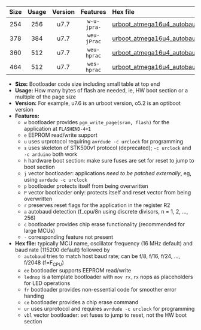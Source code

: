 |Size|Usage|Version|Features|Hex file|
|:-:|:-:|:-:|:-:|:--|
|254|256|u7.7|`w-u-jpra-`|[urboot_atmega16u4_autobaud_lednop_ur_vbl.hex](https://raw.githubusercontent.com/stefanrueger/urboot.hex/main/mcus/atmega16u4/autobaud/urboot_atmega16u4_autobaud_lednop_ur_vbl.hex)|
|378|384|u7.7|`weu-jPrac`|[urboot_atmega16u4_autobaud_ee_lednop_fr_ce_ur_vbl.hex](https://raw.githubusercontent.com/stefanrueger/urboot.hex/main/mcus/atmega16u4/autobaud/urboot_atmega16u4_autobaud_ee_lednop_fr_ce_ur_vbl.hex)|
|360|512|u7.7|`weu-hprac`|[urboot_atmega16u4_autobaud_ee_lednop_fr_ce_ur.hex](https://raw.githubusercontent.com/stefanrueger/urboot.hex/main/mcus/atmega16u4/autobaud/urboot_atmega16u4_autobaud_ee_lednop_fr_ce_ur.hex)|
|464|512|u7.7|`wes-hprac`|[urboot_atmega16u4_autobaud_ee_lednop_fr_ce.hex](https://raw.githubusercontent.com/stefanrueger/urboot.hex/main/mcus/atmega16u4/autobaud/urboot_atmega16u4_autobaud_ee_lednop_fr_ce.hex)|

- **Size:** Bootloader code size including small table at top end
- **Usage:** How many bytes of flash are needed, ie, HW boot section or a multiple of the page size
- **Version:** For example, u7.6 is an urboot version, o5.2 is an optiboot version
- **Features:**
  + `w` bootloader provides `pgm_write_page(sram, flash)` for the application at `FLASHEND-4+1`
  + `e` EEPROM read/write support
  + `u` uses urprotocol requiring `avrdude -c urclock` for programming
  + `s` uses skeleton of STK500v1 protocol (deprecated); `-c urclock` and `-c arduino` both work
  + `h` hardware boot section: make sure fuses are set for reset to jump to boot section
  + `j` vector bootloader: applications *need to be patched externally*, eg, using `avrdude -c urclock`
  + `p` bootloader protects itself from being overwritten
  + `P` vector bootloader only: protects itself and reset vector from being overwritten
  + `r` preserves reset flags for the application in the register R2
  + `a` autobaud detection (f_cpu/8n using discrete divisors, n = 1, 2, ..., 256)
  + `c` bootloader provides chip erase functionality (recommended for large MCUs)
  + `-` corresponding feature not present
- **Hex file:** typically MCU name, oscillator frequency (16 MHz default) and baud rate (115200 default) followed by
  + `autobaud` tries to match host baud rate; can be f/8, f/16, f/24, ..., f/2048 (f=F<sub>CPU</sub>)
  + `ee` bootloader supports EEPROM read/write
  + `lednop` is a template bootloader with `mov rx,rx` nops as placeholders for LED operations
  + `fr` bootloader provides non-essential code for smoother error handing
  + `ce` bootloader provides a chip erase command
  + `ur` uses urprotocol and requires `avrdude -c urclock` for programming
  + `vbl` vector bootloader: set fuses to jump to reset, not the HW boot section
